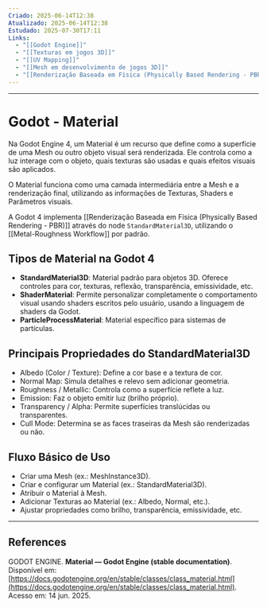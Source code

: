 ```yaml
---
Criado: 2025-06-14T12:38
Atualizado: 2025-06-14T12:38
Estudado: 2025-07-30T17:11
Links:
  - "[[Godot Engine]]"
  - "[[Texturas em jogos 3D]]"
  - "[[UV Mapping]]"
  - "[[Mesh em desenvolvimento de jogos 3D]]"
  - "[[Renderização Baseada em Física (Physically Based Rendering - PBR)]]"
---
```

---
# Godot - Material

Na Godot Engine 4, um Material é um recurso que define como a superfície de uma Mesh ou outro objeto visual será renderizada. Ele controla como a luz interage com o objeto, quais texturas são usadas e quais efeitos visuais são aplicados.

O Material funciona como uma camada intermediária entre a Mesh e a renderização final, utilizando as informações de Texturas, Shaders e Parâmetros visuais.

A Godot 4 implementa [[Renderização Baseada em Física (Physically Based Rendering - PBR)]] através do node `StandardMaterial3D`, utilizando o [[Metal-Roughness Workflow]] por padrão.

## Tipos de Material na Godot 4

- **StandardMaterial3D**: Material padrão para objetos 3D. Oferece controles para cor, texturas, reflexão, transparência, emissividade, etc.
- **ShaderMaterial**: Permite personalizar completamente o comportamento visual usando shaders escritos pelo usuário, usando a linguagem de shaders da Godot.
- **ParticleProcessMaterial**: Material específico para sistemas de partículas.

## Principais Propriedades do StandardMaterial3D

- Albedo (Color / Texture): Define a cor base e a textura de cor.
- Normal Map: Simula detalhes e relevo sem adicionar geometria.
- Roughness / Metallic: Controla como a superfície reflete a luz.
- Emission: Faz o objeto emitir luz (brilho próprio).
- Transparency / Alpha: Permite superfícies translúcidas ou transparentes.
- Cull Mode: Determina se as faces traseiras da Mesh são renderizadas ou não.

## Fluxo Básico de Uso

- Criar uma Mesh (ex.: MeshInstance3D).
-  Criar e configurar um Material (ex.: StandardMaterial3D).
- Atribuir o Material à Mesh.
- Adicionar Texturas ao Material (ex.: Albedo, Normal, etc.).
- Ajustar propriedades como brilho, transparência, emissividade, etc.

---
## References

GODOT ENGINE. **Material — Godot Engine (stable documentation)**. Disponível em: [https://docs.godotengine.org/en/stable/classes/class_material.html](https://docs.godotengine.org/en/stable/classes/class_material.html). Acesso em: 14 jun. 2025.